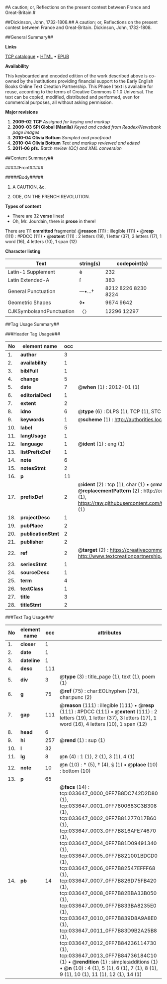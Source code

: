 #A caution; or, Reflections on the present contest between France and Great-Britain.#

##Dickinson, John, 1732-1808.##
A caution; or, Reflections on the present contest between France and Great-Britain.
Dickinson, John, 1732-1808.

##General Summary##

**Links**

[TCP catalogue](http://www.ota.ox.ac.uk/tcp/)  • 
[HTML](http://tei.it.ox.ac.uk/tcp/Texts-HTML/free/N25/N25372.html)  • 
[EPUB](http://tei.it.ox.ac.uk/tcp/Texts-EPUB/free/N25/N25372.epub)

**Availability**

This keyboarded and encoded edition of the
	       work described above is co-owned by the institutions
	       providing financial support to the Early English Books
	       Online Text Creation Partnership. This Phase I text is
	       available for reuse, according to the terms of Creative
	       Commons 0 1.0 Universal. The text can be copied,
	       modified, distributed and performed, even for
	       commercial purposes, all without asking permission.

**Major revisions**

1. __2009-02__ __TCP__ *Assigned for keying and markup*
1. __2009-03__ __SPi Global (Manila)__ *Keyed and coded from Readex/Newsbank page images*
1. __2010-04__ __Olivia Bottum__ *Sampled and proofread*
1. __2010-04__ __Olivia Bottum__ *Text and markup reviewed and edited*
1. __2011-06__ __pfs.__ *Batch review (QC) and XML conversion*

##Content Summary##

#####Front#####

#####Body#####

1. A CAUTION, &c.

1. ODE, ON THE FRENCH REVOLUTION.

**Types of content**

  * There are 32 **verse** lines!
  * Oh, Mr. Jourdain, there is **prose** in there!

There are 111 **ommitted** fragments! 
 @__reason__ (111) : illegible (111)  •  @__resp__ (111) : #PDCC (111)  •  @__extent__ (111) : 2 letters (19), 1 letter (37), 3 letters (17), 1 word (16), 4 letters (10), 1 span (12)

**Character listing**


|Text|string(s)|codepoint(s)|
|---|---|---|
|Latin-1 Supplement|è|232|
|Latin Extended-A|ſ|383|
|General Punctuation|—•…†|8212 8226 8230 8224|
|Geometric Shapes|◊▪|9674 9642|
|CJKSymbolsandPunctuation|〈〉|12296 12297|

##Tag Usage Summary##

###Header Tag Usage###

|No|element name|occ|attributes|
|---|---|---|---|
|1.|__author__|3||
|2.|__availability__|1||
|3.|__biblFull__|1||
|4.|__change__|5||
|5.|__date__|7| @__when__ (1) : 2012-01 (1)|
|6.|__editorialDecl__|1||
|7.|__extent__|2||
|8.|__idno__|6| @__type__ (6) : DLPS (1), TCP (1), STC (1), NOTIS (1), IMAGE-SET (1), EVANS-CITATION (1)|
|9.|__keywords__|1| @__scheme__ (1) : http://authorities.loc.gov/ (1)|
|10.|__label__|5||
|11.|__langUsage__|1||
|12.|__language__|1| @__ident__ (1) : eng (1)|
|13.|__listPrefixDef__|1||
|14.|__note__|6||
|15.|__notesStmt__|2||
|16.|__p__|11||
|17.|__prefixDef__|2| @__ident__ (2) : tcp (1), char (1)  •  @__matchPattern__ (2) : ([0-9\-]+):([0-9IVX]+) (1), (.+) (1)  •  @__replacementPattern__ (2) : http://eebo.chadwyck.com/downloadtiff?vid=$1&page=$2 (1), https://raw.githubusercontent.com/textcreationpartnership/Texts/master/tcpchars.xml#$1 (1)|
|18.|__projectDesc__|1||
|19.|__pubPlace__|2||
|20.|__publicationStmt__|2||
|21.|__publisher__|2||
|22.|__ref__|2| @__target__ (2) : https://creativecommons.org/publicdomain/zero/1.0/ (1), http://www.textcreationpartnership.org/docs/. (1)|
|23.|__seriesStmt__|1||
|24.|__sourceDesc__|1||
|25.|__term__|4||
|26.|__textClass__|1||
|27.|__title__|3||
|28.|__titleStmt__|2||


###Text Tag Usage###

|No|element name|occ|attributes|
|---|---|---|---|
|1.|__closer__|1||
|2.|__date__|1||
|3.|__dateline__|1||
|4.|__desc__|111||
|5.|__div__|3| @__type__ (3) : title_page (1), text (1), poem (1)|
|6.|__g__|75| @__ref__ (75) : char:EOLhyphen (73), char:punc (2)|
|7.|__gap__|111| @__reason__ (111) : illegible (111)  •  @__resp__ (111) : #PDCC (111)  •  @__extent__ (111) : 2 letters (19), 1 letter (37), 3 letters (17), 1 word (16), 4 letters (10), 1 span (12)|
|8.|__head__|6||
|9.|__hi__|257| @__rend__ (1) : sup (1)|
|10.|__l__|32||
|11.|__lg__|8| @__n__ (4) : 1 (1), 2 (1), 3 (1), 4 (1)|
|12.|__note__|10| @__n__ (10) : * (5), † (4), § (1)  •  @__place__ (10) : bottom (10)|
|13.|__p__|65||
|14.|__pb__|14| @__facs__ (14) : tcp:033647_0000_0FF7B8DC742D2D80 (1), tcp:033647_0001_0FF7800683C3B308 (1), tcp:033647_0002_0FF7B81277017B60 (1), tcp:033647_0003_0FF7B816AFE74670 (1), tcp:033647_0004_0FF7B81D09491340 (1), tcp:033647_0005_0FF7B821001BDCD0 (1), tcp:033647_0006_0FF7B82547EFFF68 (1), tcp:033647_0007_0FF7B826D75FB420 (1), tcp:033647_0008_0FF7B82BBA33B050 (1), tcp:033647_0009_0FF7B833BA8235E0 (1), tcp:033647_0010_0FF7B839D8A9A8E0 (1), tcp:033647_0011_0FF7B83D9B2A25B8 (1), tcp:033647_0012_0FF7B84236114730 (1), tcp:033647_0013_0FF7B84736184C10 (1)  •  @__rendition__ (1) : simple:additions (1)  •  @__n__ (10) : 4 (1), 5 (1), 6 (1), 7 (1), 8 (1), 9 (1), 10 (1), 11 (1), 12 (1), 14 (1)|
